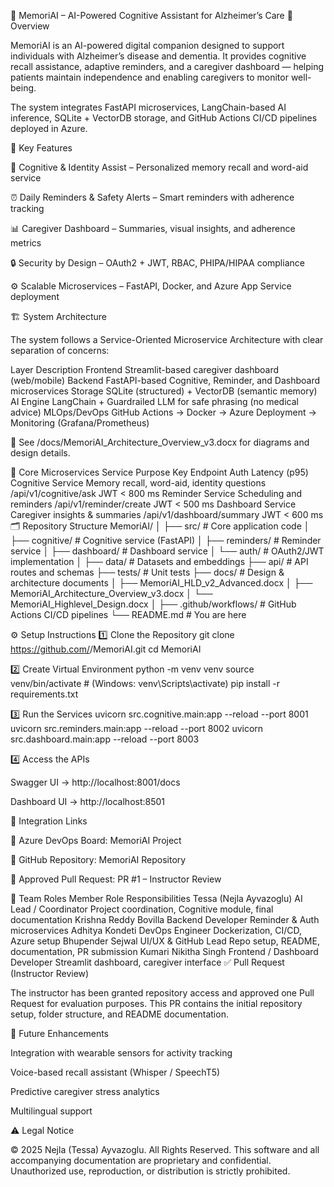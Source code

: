 🧠 MemoriAI – AI-Powered Cognitive Assistant for Alzheimer’s Care
📘 Overview

MemoriAI is an AI-powered digital companion designed to support individuals with Alzheimer’s disease and dementia.
It provides cognitive recall assistance, adaptive reminders, and a caregiver dashboard — helping patients maintain independence and enabling caregivers to monitor well-being.

The system integrates FastAPI microservices, LangChain-based AI inference, SQLite + VectorDB storage, and GitHub Actions CI/CD pipelines deployed in Azure.

🧩 Key Features

🧠 Cognitive & Identity Assist – Personalized memory recall and word-aid service

⏰ Daily Reminders & Safety Alerts – Smart reminders with adherence tracking

📊 Caregiver Dashboard – Summaries, visual insights, and adherence metrics

🔒 Security by Design – OAuth2 + JWT, RBAC, PHIPA/HIPAA compliance

⚙️ Scalable Microservices – FastAPI, Docker, and Azure App Service deployment

🏗️ System Architecture

The system follows a Service-Oriented Microservice Architecture with clear separation of concerns:

Layer	Description
Frontend	Streamlit-based caregiver dashboard (web/mobile)
Backend	FastAPI-based Cognitive, Reminder, and Dashboard microservices
Storage	SQLite (structured) + VectorDB (semantic memory)
AI Engine	LangChain + Guardrailed LLM for safe phrasing (no medical advice)
MLOps/DevOps	GitHub Actions → Docker → Azure Deployment → Monitoring (Grafana/Prometheus)

📄 See /docs/MemoriAI_Architecture_Overview_v3.docx for diagrams and design details.

🧠 Core Microservices
Service	Purpose	Key Endpoint	Auth	Latency (p95)
Cognitive Service	Memory recall, word-aid, identity questions	/api/v1/cognitive/ask	JWT	< 800 ms
Reminder Service	Scheduling and reminders	/api/v1/reminder/create	JWT	< 500 ms
Dashboard Service	Caregiver insights & summaries	/api/v1/dashboard/summary	JWT	< 600 ms
🗂️ Repository Structure
MemoriAI/
│
├── src/                # Core application code
│   ├── cognitive/      # Cognitive service (FastAPI)
│   ├── reminders/      # Reminder service
│   ├── dashboard/      # Dashboard service
│   └── auth/           # OAuth2/JWT implementation
│
├── data/               # Datasets and embeddings
├── api/                # API routes and schemas
├── tests/              # Unit tests
├── docs/               # Design & architecture documents
│   ├── MemoriAI_HLD_v2_Advanced.docx
│   ├── MemoriAI_Architecture_Overview_v3.docx
│   └── MemoriAI_Highlevel_Design.docx
│
├── .github/workflows/  # GitHub Actions CI/CD pipelines
└── README.md           # You are here

⚙️ Setup Instructions
1️⃣ Clone the Repository
git clone https://github.com/<your-org>/MemoriAI.git
cd MemoriAI

2️⃣ Create Virtual Environment
python -m venv venv
source venv/bin/activate     # (Windows: venv\Scripts\activate)
pip install -r requirements.txt

3️⃣ Run the Services
uvicorn src.cognitive.main:app --reload --port 8001
uvicorn src.reminders.main:app --reload --port 8002
uvicorn src.dashboard.main:app --reload --port 8003

4️⃣ Access the APIs

Swagger UI → http://localhost:8001/docs

Dashboard UI → http://localhost:8501

🔗 Integration Links

🧩 Azure DevOps Board: MemoriAI Project

🧠 GitHub Repository: MemoriAI Repository

📝 Approved Pull Request: PR #1 – Instructor Review

👥 Team Roles
Member	Role	Responsibilities
Tessa (Nejla Ayvazoglu)	AI Lead / Coordinator	Project coordination, Cognitive module, final documentation
Krishna Reddy Bovilla	Backend Developer	Reminder & Auth microservices
Adhitya Kondeti	DevOps Engineer	Dockerization, CI/CD, Azure setup
Bhupender Sejwal	UI/UX & GitHub Lead	Repo setup, README, documentation, PR submission
Kumari Nikitha Singh	Frontend / Dashboard Developer	Streamlit dashboard, caregiver interface
✅ Pull Request (Instructor Review)

The instructor has been granted repository access and approved one Pull Request for evaluation purposes.
This PR contains the initial repository setup, folder structure, and README documentation.

🧩 Future Enhancements

Integration with wearable sensors for activity tracking

Voice-based recall assistant (Whisper / SpeechT5)

Predictive caregiver stress analytics

Multilingual support

⚠️ Legal Notice

© 2025 Nejla (Tessa) Ayvazoglu. All Rights Reserved.
This software and all accompanying documentation are proprietary and confidential.
Unauthorized use, reproduction, or distribution is strictly prohibited.
